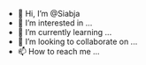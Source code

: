 - 👋 Hi, I’m @Siabja
- 👀 I’m interested in ...
- 🌱 I’m currently learning ...
- 💞️ I’m looking to collaborate on ...
- 📫 How to reach me ...

<!---
Siabja/Siabja is a ✨ special ✨ repository because its `README.md` (this file) appears on your GitHub profile.
You can click the Preview link to take a look at your changes.
--->
